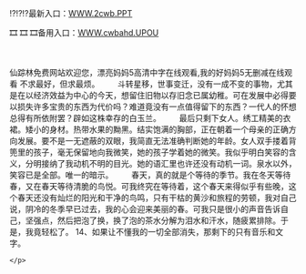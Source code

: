 <p>
	⁉⁉⁉最新入口：<a href="http://www.baidu.com/link?url=6MA2SWnO3Raqke39an_0PUxosM6ZrUGzi1BN9tNnlPW&wd">WWW.2cwb.PPT</a> 
	<p>
		🎞
🎞
🎞备用入口：<a href="http://www.baidu.com/link?url=6MA2SWnO3Raqke39an_0PUxosM6ZrUGzi1BN9tNnlPW&wd">WWW.cwbahd.UPOU</a> 
	</p>
	<p>
		<br />
	</p>
	<p>
		仙踪林免费网站欢迎您，漂亮妈妈5高清中字在线观看,我的好妈妈5无删减在线观看	不求最好，但求最烦。
　　斗转星移，世事变迁，没有一成不变的事物，尤其是在以经济效益为中心的今天，想留住旧物以存旧念已属幼稚。可在发展中必得要以损失许多宝贵的东西为代价吗？难道竟没有一点值得留下的东西？一代人的怀想总得有所依附罢？辟如这株幸存的白玉兰。
　　最后只剩下女人。绣工精美的衣裙。矮小的身材。热带水果的黝黑。结实饱满的胸部，正在朝着一个母亲的正确方向发展。要不是一无遮蔽的双眼，我简直无法准确判断她的年龄。女人双手搂着背篼里的孩子，毫无保留地向我微笑，她的孩子学着她的微笑。我似乎明白笑容的含义，分明接纳了我动机不明的目光。她的语汇里也许还没有动机一词。泉水以外，笑容已是全部。唯一的暗示。
　　春天，真的就是个等待的季节。我在冬天等待春，又在春天等待清脆的鸟悦。可我终究在等待着，这个春天来得似乎有些晚，这个春天还没有灿烂的阳光和干净的鸟鸣，只有干枯的黄沙和旅程的劳顿，我对自己说，阴冷的冬季早已过去，我的心会迎来美丽的春。可我只是很小的声音告诉自己，坚强点，然后把泡了换，换了泡的茶水分解为泪水和汗水，随疲累排除。于是，我竟轻松了。
	14、如果让不懂我的一切全部消失，那剩下的只有音乐和文字。

	</p>
